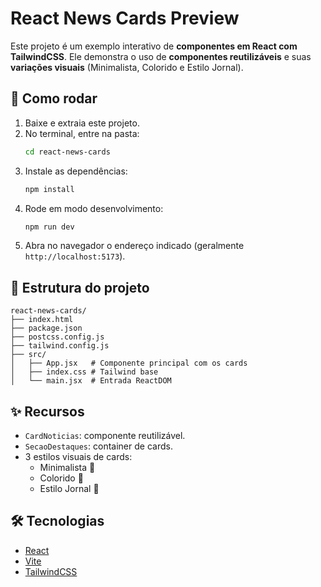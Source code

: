 # React News Cards Preview

Este projeto é um exemplo interativo de **componentes em React com TailwindCSS**.
Ele demonstra o uso de **componentes reutilizáveis** e suas **variações visuais**
(Minimalista, Colorido e Estilo Jornal).

## 🚀 Como rodar

1. Baixe e extraia este projeto.
2. No terminal, entre na pasta:
   ```bash
   cd react-news-cards
   ```
3. Instale as dependências:
   ```bash
   npm install
   ```
4. Rode em modo desenvolvimento:
   ```bash
   npm run dev
   ```
5. Abra no navegador o endereço indicado (geralmente `http://localhost:5173`).

## 📂 Estrutura do projeto

```
react-news-cards/
├── index.html
├── package.json
├── postcss.config.js
├── tailwind.config.js
├── src/
│   ├── App.jsx   # Componente principal com os cards
│   ├── index.css # Tailwind base
│   └── main.jsx  # Entrada ReactDOM
```

## ✨ Recursos

- `CardNoticias`: componente reutilizável.
- `SecaoDestaques`: container de cards.
- 3 estilos visuais de cards:
  - Minimalista 🔲
  - Colorido 🎨
  - Estilo Jornal 📰

## 🛠️ Tecnologias

- [React](https://reactjs.org/)
- [Vite](https://vitejs.dev/)
- [TailwindCSS](https://tailwindcss.com/)
